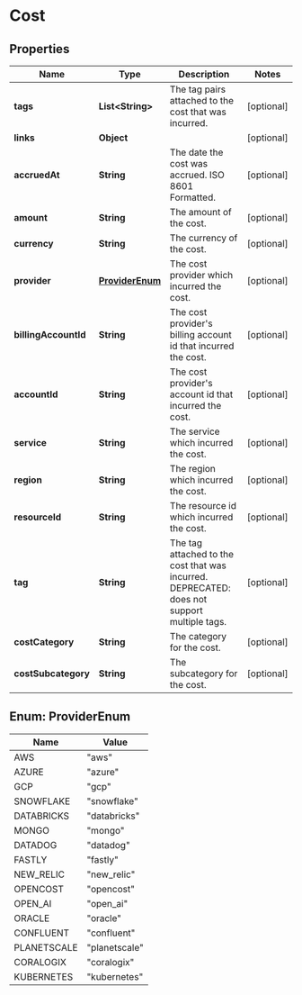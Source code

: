 

# Cost


## Properties

| Name | Type | Description | Notes |
|------------ | ------------- | ------------- | -------------|
|**tags** | **List&lt;String&gt;** | The tag pairs attached to the cost that was incurred. |  [optional] |
|**links** | **Object** |  |  [optional] |
|**accruedAt** | **String** | The date the cost was accrued. ISO 8601 Formatted. |  [optional] |
|**amount** | **String** | The amount of the cost. |  [optional] |
|**currency** | **String** | The currency of the cost. |  [optional] |
|**provider** | [**ProviderEnum**](#ProviderEnum) | The cost provider which incurred the cost. |  [optional] |
|**billingAccountId** | **String** | The cost provider&#39;s billing account id that incurred the cost. |  [optional] |
|**accountId** | **String** | The cost provider&#39;s account id that incurred the cost. |  [optional] |
|**service** | **String** | The service which incurred the cost. |  [optional] |
|**region** | **String** | The region which incurred the cost. |  [optional] |
|**resourceId** | **String** | The resource id which incurred the cost. |  [optional] |
|**tag** | **String** | The tag attached to the cost that was incurred. DEPRECATED: does not support multiple tags. |  [optional] |
|**costCategory** | **String** | The category for the cost. |  [optional] |
|**costSubcategory** | **String** | The subcategory for the cost. |  [optional] |



## Enum: ProviderEnum

| Name | Value |
|---- | -----|
| AWS | &quot;aws&quot; |
| AZURE | &quot;azure&quot; |
| GCP | &quot;gcp&quot; |
| SNOWFLAKE | &quot;snowflake&quot; |
| DATABRICKS | &quot;databricks&quot; |
| MONGO | &quot;mongo&quot; |
| DATADOG | &quot;datadog&quot; |
| FASTLY | &quot;fastly&quot; |
| NEW_RELIC | &quot;new_relic&quot; |
| OPENCOST | &quot;opencost&quot; |
| OPEN_AI | &quot;open_ai&quot; |
| ORACLE | &quot;oracle&quot; |
| CONFLUENT | &quot;confluent&quot; |
| PLANETSCALE | &quot;planetscale&quot; |
| CORALOGIX | &quot;coralogix&quot; |
| KUBERNETES | &quot;kubernetes&quot; |



